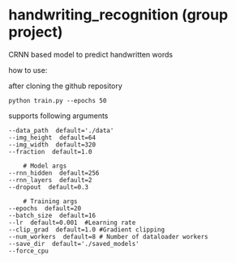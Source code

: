 # handwriting_recognition (group project)
CRNN based model to predict handwritten words

how to use:

after cloning the github repository
```
python train.py --epochs 50
```
supports following arguments
```
--data_path  default='./data'
--img_height  default=64
--img_width  default=320
--fraction  default=1.0

    # Model args
--rnn_hidden  default=256
--rnn_layers  default=2
--dropout  default=0.3

    # Training args
--epochs  default=20
--batch_size  default=16
--lr  default=0.001  #Learning rate
--clip_grad  default=1.0 #Gradient clipping 
--num_workers  default=8 # Number of dataloader workers
--save_dir  default='./saved_models'
--force_cpu
```
